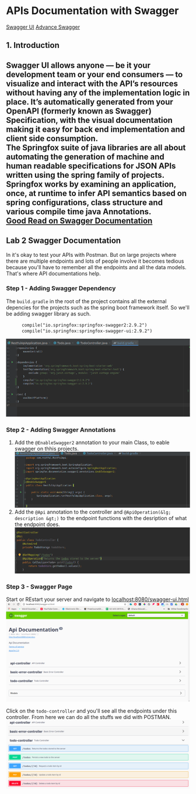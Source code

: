 # APIs Documentation with Swagger
[Swagger UI](https://swagger.io/tools/swagger-ui/)
[Advance Swagger](https://springfox.github.io/springfox/docs/current/)

## 1. Introduction
Swagger UI allows anyone — be it your development team or your end consumers — to visualize and interact with the API’s resources without having any of the implementation logic in place. It’s automatically generated from your OpenAPI (formerly known as Swagger) Specification, with the visual documentation making it easy for back end implementation and client side consumption. <br/>
The Springfox suite of java libraries are all about automating the generation of machine and human readable specifications for JSON APIs written using the spring family of projects. Springfox works by examining an application, once, at runtime to infer API semantics based on spring configurations, class structure and various compile time java Annotations.
<br/>
[Good Read on Swagger Documentation](https://www.baeldung.com/swagger-2-documentation-for-spring-rest-api)
-----------------------------------------------------------------------------------------------
 
## Lab 2 Swagger Documentation
In it's okay to test your APIs with Postman. But on large projects where there are multiple endpoints and lots of people involve it becomes tedious because you'll have to remember all the endpoints and all the data models. That's where API documentations help.

### Step 1 - Adding Swagger Dependency
The `build.gradle` in the root of the project contains all the external depencies for the projects such as the spring boot framework itself. So we'll be adding swagger library as such.

``` Dependency
      compile("io.springfox:springfox-swagger2:2.9.2")
	  compile("io.springfox:springfox-swagger-ui:2.9.2")
```
![Swagger Dependency]( /presentations/images/swagger-dep.png)

### Step 2 - Adding Swagger Annotations
1. Add the `@EnableSwagger2` annotation to your main Class, to eable swagger on thhis projects.
![Swagger Enable]( /presentations/images/swagger-enable.png)
2. Add the `@Api` annotation to the controller and `@ApiOperation(&lg; description &gt;)` to the endpoint functions with the desription of what the endpoint does.
![Swagger Endpoint Trace]( /presentations/images/swagger-api.png)

### Step 3 -  Swagger Page
Start or REstart your server and navigate to [localhost:8080/swagger-ui.html](http://localhost:8080/swagger-ui.html)
![Swagger Page]( /presentations/images/swagger-page.png)

Click on the `todo-controller` and you'll see all the endpoints under this controller. From here we can do all the stuffs we did with POSTMAN.
![Swagger Todo Endpoints]( /presentations/images/swagger-todo-endpoints.png)
